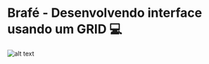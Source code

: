 # Brafé - Desenvolvendo interface usando um GRID :computer: 

![alt text](https://raw.githubusercontent.com/GabrielChagas1/Cursos/master/Origamid/Brafe-2/Grid/screen.jpg)